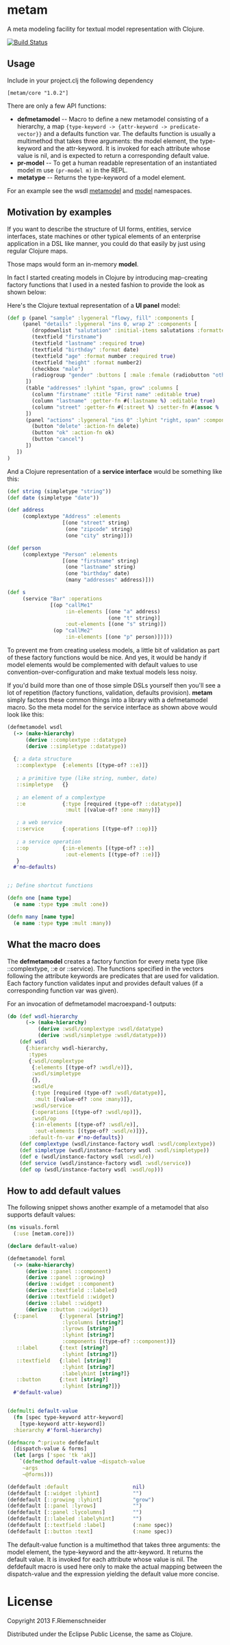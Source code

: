 # metam

A meta modeling facility for textual model representation with Clojure.

[![Build Status](https://travis-ci.org/friemen/metam.png?branch=master)](https://travis-ci.org/friemen/metam)

## Usage

Include in your project.clj the following dependency

    [metam/core "1.0.2"]

There are only a few API functions:

 * **defmetamodel** -- Macro to define a new metamodel consisting of a hierarchy, a map `{type-keyword -> {attr-keyword -> predicate-vector}}` and a defaults function var. The defaults function is usually a multimethod that takes three arguments: the model element, the type-keyword and the attr-keyword. It is invoked for each attribute whose value is nil, and is expected to return a corresponding default value.
 * **pr-model** -- To get a human readable representation of an instantiated model m use `(pr-model m)` in the REPL.
 * **metatype** -- Returns the type-keyword of a model element.

For an example see the wsdl [metamodel](samples/src/samples/wsdl/metamodel.clj)
and [model](samples/src/samples/wsdl/model.clj) namespaces.


## Motivation by examples

If you want to describe the structure of UI forms, entities,
service interfaces, state machines or other typical elements
of an enterprise application in a DSL like manner, you could
do that easily by just using regular Clojure maps.

Those maps would form an in-memory **model**.

In fact I started creating models in Clojure by introducing 
map-creating factory functions that I used in a nested fashion 
to provide the look as shown below:

Here's the Clojure textual representation of a **UI panel** model:

```clojure
(def p (panel "sample" :lygeneral "flowy, fill" :components [
     (panel "details" :lygeneral "ins 0, wrap 2" :components [
        (dropdownlist "salutation" :initial-items salutations :formatter #(str % "..."))
        (textfield "firstname")
        (textfield "lastname" :required true)
        (textfield "birthday" :format date)
        (textfield "age" :format number :required true)
        (textfield "height" :format number2)
        (checkbox "male")
        (radiogroup "gender" :buttons [ :male :female (radiobutton "other" :text "OTHER") ])
      ])
      (table "addresses" :lyhint "span, grow" :columns [
        (column "firstname" :title "First name" :editable true)
        (column "lastname" :getter-fn #(:lastname %) :editable true)
        (column "street" :getter-fn #(:street %) :setter-fn #(assoc % :street %2))
      ])
      (panel "actions" :lygeneral "ins 0" :lyhint "right, span" :components [
        (button "delete" :action-fn delete)                                                                    
        (button "ok" :action-fn ok)
        (button "cancel")
      ])
   ])
)
```

And a Clojure representation of a **service interface** would be something like this:

```clojure
(def string (simpletype "string"))
(def date (simpletype "date"))

(def address
     (complextype "Address" :elements
                  [(one "street" string)
                   (one "zipcode" string)
                   (one "city" string)]))

(def person
     (complextype "Person" :elements
                  [(one "firstname" string)
                   (one "lastname" string)
                   (one "birthday" date)
                   (many "addresses" address)]))

(def s
     (service "Bar" :operations
              [(op "callMe1"
                   :in-elements [(one "a" address)
                                 (one "t" string)]
                   :out-elements [(one "s" string)])
               (op "callMe2"
                   :in-elements [(one "p" person)])]))
```

To prevent me from creating useless models, a little bit of validation 
as part of these factory functions would be nice.
And yes, it would be handy if model elements would be complemented
with default values to use convention-over-configuration and make
textual models less noisy.

If you'd build more than one of those simple DSLs yourself then you'll see
a lot of repetition (factory functions, validation, defaults provision).
**metam** simply factors these common things into a library with a
defmetamodel macro. So the meta model for the service interface as shown
above would look like this:

```clojure
(defmetamodel wsdl
  (-> (make-hierarchy)
      (derive ::complextype ::datatype)
      (derive ::simpletype ::datatype))
  
  {; a data structure
   ::complextype  {:elements [(type-of? ::e)]}
   
   ; a primitive type (like string, number, date)
   ::simpletype   {}
   
   ; an element of a complextype
   ::e            {:type [required (type-of? ::datatype)]
                   :mult [(value-of? :one :many)]}

   ; a web service                         
   ::service      {:operations [(type-of? ::op)]}
   
   ; a service operation
   ::op           {:in-elements [(type-of? ::e)]
                   :out-elements [(type-of? ::e)]}
   }
  #'no-defaults)


;; Define shortcut functions

(defn one [name type]
  (e name :type type :mult :one))

(defn many [name type]
  (e name :type type :mult :many))
```

## What the macro does

The **defmetamodel** creates a factory function for every meta type
(like ::complextype, ::e or ::service). The functions specified in the
vectors following the attribute keywords are predicates that are used
for validation.
Each factory function validates input and provides default values (if
a corresponding function var was given).

For an invocation of defmetamodel macroexpand-1 outputs:

```clojure
(do (def wsdl-hierarchy
      (-> (make-hierarchy)
          (derive :wsdl/complextype :wsdl/datatype)
          (derive :wsdl/simpletype :wsdl/datatype)))
    (def wsdl
      {:hierarchy wsdl-hierarchy,
       :types
       {:wsdl/complextype
        {:elements [(type-of? :wsdl/e)]},
        :wsdl/simpletype
        {},
        :wsdl/e
        {:type [required (type-of? :wsdl/datatype)],
         :mult [(value-of? :one :many)]},
        :wsdl/service
        {:operations [(type-of? :wsdl/op)]},
        :wsdl/op
        {:in-elements [(type-of? :wsdl/e)],
         :out-elements [(type-of? :wsdl/e)]}},
       :default-fn-var #'no-defaults})
    (def complextype (wsdl/instance-factory wsdl :wsdl/complextype))
    (def simpletype (wsdl/instance-factory wsdl :wsdl/simpletype))
    (def e (wsdl/instance-factory wsdl :wsdl/e))
    (def service (wsdl/instance-factory wsdl :wsdl/service))
    (def op (wsdl/instance-factory wsdl :wsdl/op)))
```

## How to add default values

The following snippet shows another example of a metamodel that also
supports default values:

```clojure
(ns visuals.forml
  (:use [metam.core]))

(declare default-value)

(defmetamodel forml
  (-> (make-hierarchy)
      (derive ::panel ::component)
      (derive ::panel ::growing)
      (derive ::widget ::component)
      (derive ::textfield ::labeled)
      (derive ::textfield ::widget)
      (derive ::label ::widget)
      (derive ::button ::widget))
  {::panel       {:lygeneral [string?]
                  :lycolumns [string?]
                  :lyrows [string?]
                  :lyhint [string?]
                  :components [(type-of? ::component)]}
   ::label       {:text [string?]
                  :lyhint [string?]}
   ::textfield   {:label [string?]
                  :lyhint [string?]
                  :labelyhint [string?]}
   ::button      {:text [string?]
                  :lyhint [string?]}}
  #'default-value)


(defmulti default-value
  (fn [spec type-keyword attr-keyword]
    [type-keyword attr-keyword])
  :hierarchy #'forml-hierarchy)

(defmacro ^:private defdefault
  [dispatch-value & forms]
  (let [args ['spec 'tk 'ak]]
    `(defmethod default-value ~dispatch-value
     ~args
     ~@forms)))

(defdefault :default                     nil)
(defdefault [::widget :lyhint]           "")
(defdefault [::growing :lyhint]          "grow")
(defdefault [::panel :lyrows]            "")
(defdefault [::panel :lycolumns]         "")
(defdefault [::labeled :labelyhint]      "")
(defdefault [::textfield :label]         (:name spec))
(defdefault [::button :text]             (:name spec))
```

The default-value function is a multimethod that takes three arguments: the model element, the type-keyword and the attr-keyword. It returns the default value. It is invoked for each attribute whose value is nil. The defdefault macro is used here only to make the actual mapping between the dispatch-value and the expression yielding the default value more concise.


# License

Copyright 2013 F.Riemenschneider

Distributed under the Eclipse Public License, the same as Clojure.
